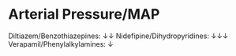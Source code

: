 # Arterial Pressure/MAP

Diltiazem/Benzothiazepines: ↓↓
Nidefipine/Dihydropyridines: ↓↓↓
Verapamil/Phenylalkylamines: ↓